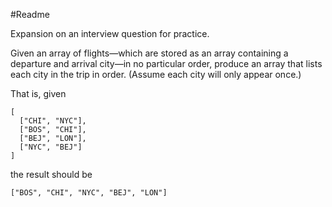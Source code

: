 #Readme

Expansion on an interview question for practice.

Given an array of flights—which are stored as an array containing a departure and arrival city—in no particular order, produce an array that lists each city in the trip in order. (Assume each city will only appear once.)

That is, given

```
[
  ["CHI", "NYC"],
  ["BOS", "CHI"],
  ["BEJ", "LON"],
  ["NYC", "BEJ"]
]
```

the result should be

`["BOS", "CHI", "NYC", "BEJ", "LON"]`
